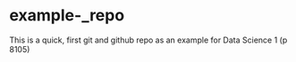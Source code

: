 # example-_repo

This is a quick, first git and github repo as an example for Data Science 1 (p 8105)
